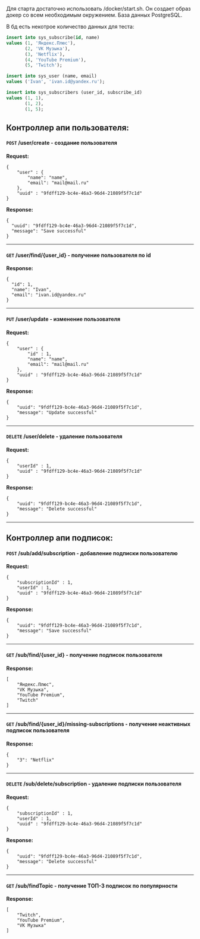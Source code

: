 Для старта достаточно использовать /docker/start.sh. Он создает образ докер со всем 
необходимым окружением. База данных PostgreSQL.

В бд есть некотрое количество данных для теста:
```sql
insert into sys_subscribe(id, name)
values (1, 'Яндекс.Плюс'),
       (2, 'VK Музыка'),
       (3, 'Netflix'),
       (4, 'YouTube Premium'),
       (5, 'Twitch');

insert into sys_user (name, email)
values ('Ivan', 'ivan.id@yandex.ru');

insert into sys_subscribers (user_id, subscribe_id)
values (1, 1),
       (1, 2),
       (1, 5);
```

Контроллер апи пользователя:
---

#### `POST` /user/create - создание пользователя

**Request:**
```json5
{
    "user" : {
        "name": "name",
        "email": "mail@mail.ru"
    },
    "uuid" : "9fdff129-bc4e-46a3-96d4-21089f5f7c1d"
}
```
**Response:**
```json5
{
  "uuid": "9fdff129-bc4e-46a3-96d4-21089f5f7c1d",
  "message": "Save successful"
}
```
---

#### `GET` /user/find/{user_id} - получение пользователя по id

**Response:**
```json5
{
  "id": 1,
  "name": "Ivan",
  "email": "ivan.id@yandex.ru"
}

```

---

#### `PUT` /user/update - изменение пользователя

**Request:**
```json5
{
    "user" : {
        "id" : 1,
        "name": "name",
        "email": "mail@mail.ru"
    },
    "uuid" : "9fdff129-bc4e-46a3-96d4-21089f5f7c1d"
}
```

**Response:**
```json5
{
    "uuid": "9fdff129-bc4e-46a3-96d4-21089f5f7c1d",
    "message": "Update successful"
}
```

---

#### `DELETE` /user/delete - удаление пользователя

**Request:**
```json5
{
    "userId" : 1,
    "uuid" : "9fdff129-bc4e-46a3-96d4-21089f5f7c1d"
}
```

**Response:**

```json5
{
    "uuid": "9fdff129-bc4e-46a3-96d4-21089f5f7c1d",
    "message": "Delete successful"
}
```

---

Контроллер апи подписок:
---

#### `POST` /sub/add/subscription - добавление подписки пользователю

**Request:**
```json5
{
    "subscriptionId" : 1,
    "userId" : 1,
    "uuid" : "9fdff129-bc4e-46a3-96d4-21089f5f7c1d"
}
```
**Response:**
```json5
{
    "uuid": "9fdff129-bc4e-46a3-96d4-21089f5f7c1d",
    "message": "Save successful"
}
```

---

#### `GET` /sub/find/{user_id} - получение подписок пользователя

**Response:**
```json5
[
    "Яндекс.Плюс",
    "VK Музыка",
    "YouTube Premium",
    "Twitch"
]
```

---

#### `GET` /sub/find/{user_id}/missing-subscriptions - получение неактивных подписок пользователя

**Response:**
```json5
{
    "3": "Netflix"
}
```

---

#### `DELETE` /sub/delete/subscription - удаление подписки пользователя

**Request:**
```json5
{
    "subscriptionId" : 1,
    "userId" : 1,
    "uuid" : "9fdff129-bc4e-46a3-96d4-21089f5f7c1d"
}
```
**Response:**
```json5
{
    "uuid": "9fdff129-bc4e-46a3-96d4-21089f5f7c1d",
    "message": "Delete successful"
}
```
---

#### `GET` /sub/findTopic - получение ТОП-3 подписок по популярности

**Response:**
```json5
[
    "Twitch",
    "YouTube Premium",
    "VK Музыка"
]
```